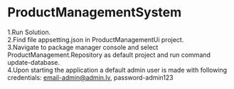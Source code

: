 # ProductManagementSystem

1.Run Solution. \
2.Find file appsetting.json in ProductManagementUi project. \
3.Navigate to package manager console and select ProductManagement.Repository as default project and run command update-database. \
4.Upon starting the application a default admin user is made with following credentials: email-admin@admin.lv, password-admin123 
